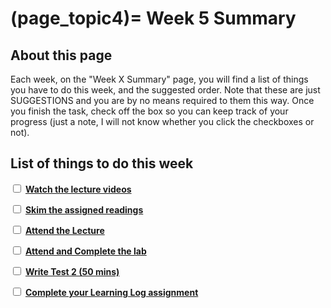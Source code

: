 (page_topic4)=
Week 5 Summary
=======================

## About this page

Each week, on the "Week X Summary" page, you will find a list of things you have to do this week, and the suggested order. 
Note that these are just SUGGESTIONS and you are by no means required to them this way. 
Once you finish the task, check off the box so you can keep track of your progress (just a note, I will not know whether you click the checkboxes or not).

## List of things to do this week

<label><input type="checkbox" id="week04_task1" class="box"> [**Watch the lecture videos**](./videos.md)</input></label>

<label><input type="checkbox" id="week04_task2" class="box"> [**Skim the assigned readings**](./readings.md)</input></label>

<label><input type="checkbox" id="week04_task3" class="box"> [**Attend the Lecture**](./lecture.ipynb) </input></label>

<label><input type="checkbox" id="week04_task5" class="box"> [**Attend and Complete the lab**](./lab/README.md) </input></label>

<label><input type="checkbox" id="week04_task6" class="box"> [**Write Test 2 (50 mins)**](./test.md) </input></label>

<label><input type="checkbox" id="week04_task7" class="box"> [**Complete your Learning Log assignment**](./learninglog.md) </input></label>